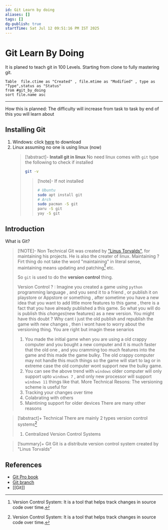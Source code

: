 ```yaml
---
id: Git Learn by doing
aliases: []
tags: []
dg-publish: true
startTime: Sat Jul 12 09:51:16 PM IST 2025
---
```


# Git Learn By Doing

It is planed to teach git in 100 Levels. Starting from clone to fully mastering git.

```dataview
Table  file.ctime as "Created" , file.mtime as "Modified" , type as "Type",status as "Status"
from #git_by_doing
sort file.name asc
```

---

How this is planned: The difficulty will increase from task to task by end of this you will learn about

## Installing Git

1. Windows: click [here](https://git-scm.com/downloads/win) to download
2. Linux assuming no one is using linux (now)
   > [!abstract]- **Install git in linux**
   > No need linux comes with `git` type the following to check if installed
   >
   > ```bash
   > git -v
   > ```
   >
   > > [!note]- If not installed
   > >
   > > ```bash
   > > # Ubuntu
   > > sudo apt install git
   > > # Arch
   > > sudo pacman -S git
   > > paru -S git
   > > yay -S git
   > > ```

## Introduction

What is Git?

> [!NOTE]- Non Technical
> Git was created by ["Linus Torvalds"](https://github.com/torvalds), for maintaining his projects. He is also the creater of linux.
> Maintaining ? Firt thing do not take the word "maintaining" in literal sense, maintaining means updating and patching[^1] etc.
>
> So `git` is used to do the **version control** thing.
>
> Version Control ? : Imagine you created a game using `python` programming language , and you send it to a friend , or publish it on playstore or Appstore or something , after sometime you have a new idea that you want to add little more features to this game , there is a fact that you have already published a this game. So what you will do is publish this _changes_(new features) as a new version. You might have this doubt ? Why cant i just the old publish and republish the game with new changes , then i wont have to worry about the versioning thing. You are right but imagin these senarios
>
> 1.  You made the initial game when you are using a old crappy computer and you bought a new computer and it is much faster that the old one , and you cramming too much features into the game and this made the game bulky. The old crappy computer may not handle this much things so the game will start to lag or in extreme case the old computer wont support new the bulky game.
> 2.  You can see the above trend with `windows` older computer will only support upto `windows 7` , and only new processor will support `windows 11` things like that.
>     More Technical Resons:
>     The versioning scheme is useful for
> 3.  Tracking your changes over time
> 4.  Colabrating with others
> 5.  Maintining support for older devices
>     There are many other reasons

> [!abstract]+ Technical
> There are mainly 2 types version control systems[^1]
>
> 1. Centralized Version Control Systems

> [!summary]+ Git
> Git is a distribute version control system created by "Linus Torvalds"

[^1]: Version Control System: It is a tool that helps track changes in source code over time.

## References

- [Git Pro book](https://git-scm.com/book/en/v2)
- [Git branch](https://git-scm.com/docs/git-branch)
- [[Git]]
